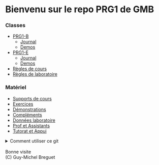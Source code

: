 # Bienvenu sur le repo PRG1 de GMB

### Classes
- [PRG1-B](https://github.com/2024-PRG1-GMB/COURS/tree/main/Classe_PRG1-B)
	- [Journal](https://github.com/2024-PRG1-GMB/COURS/blob/main/Classe_PRG1-B/readme.md)
	- [Demos](https://github.com/2024-PRG1-GMB/COURS/tree/main/Classe_PRG1-B/Demos_PRG1_B)
- [PRG1-E](https://github.com/2024-PRG1-GMB/COURS/tree/main/Classe_PRG1-E)
	- [Journal](https://github.com/2024-PRG1-GMB/COURS/blob/main/Classe_PRG1-E/readme.md)
	- [Demos](https://github.com/2024-PRG1-GMB/COURS/tree/main/Classe_PRG1-E/Demos_PRG1_E)
- [Règles de cours](Complements/GMB_regles_cours.pdf)
- [Règles de laboratoire](https://github.com/2024-PRG1-GMB/COURS/blob/main/Complements/GMB_regles_labo.pdf)

### Matériel
- [Supports de cours](https://github.com/2024-PRG1-GMB/COURS/tree/main/Slides)
- [Exercices](https://github.com/PRG1-HEIGVD/PRG1_Recueil_Exercices)
- [Démonstrations](https://github.com/gmbreguet/PRG1_GMB_DEMO)
- [Compléments](https://github.com/2024-PRG1-GMB/COURS/tree/main/Complements) 
- [Données laboratoire](https://github.com/2024-PRG1-GMB/COURS/tree/main/Laboratoires) 
- [Prof et Assistants](https://github.com/2024-PRG1-GMB/COURS/blob/main/Prof_Assistants.md)
- [Tutorat et Appui](https://github.com/2024-PRG1-GMB/COURS/blob/main/Tutorat_Appui.md)

<details>
<summary>Comment utiliser ce git</summary>

Vous pouvez utiliser ce repo comme suit :

- Visualiser les codes dans votre navigateur avec l'URL

	`https://github.com/2024-PRG1-GMB/COURS`

- Copier/Coller un code en particulier dans votre IDE

	![Copier/Coller](_images/git_button_copy.png)

- Cloner ce git entier avec la commande

	`git clone git@github.com:2024-PRG1-GMB/COURS.git`

- ... puis faire un pull régulièrement

	`git pull <votre répertoire>`
</details>

</br>
Bonne visite</br>
(C) Guy-Michel Breguet
